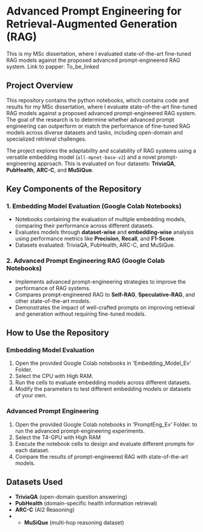 # Advanced Prompt Engineering for Retrieval-Augmented Generation (RAG)
This is my MSc dissertation, where I evaluated state-of-the-art fine-tuned RAG models against the proposed advanced prompt-engineered RAG system.
Link to papper: To_be_linked

## Project Overview
This repository contains the python notebooks, which contains code and results for my MSc dissertation, where I evaluate state-of-the-art fine-tuned RAG models against a proposed advanced prompt-engineered RAG system. The goal of the research is to determine whether advanced prompt engineering can outperform or match the performance of fine-tuned RAG models across diverse datasets and tasks, including open-domain and specialized retrieval challenges.

The project explores the adaptability and scalability of RAG systems using a versatile embedding model (`all-mpnet-base-v2`) and a novel prompt-engineering approach. This is evaluated on four datasets: **TriviaQA**, **PubHealth**, **ARC-C**, and **MuSiQue**.

## Key Components of the Repository

### 1. Embedding Model Evaluation (Google Colab Notebooks)
- Notebooks containing the evaluation of multiple embedding models, comparing their performance across different datasets.
- Evaluates models through **dataset-wise** and **embedding-wise** analysis using performance metrics like **Precision**, **Recall**, and **F1-Score**.
- Datasets evaluated: TriviaQA, PubHealth, ARC-C, and MuSiQue.

### 2. Advanced Prompt Engineering RAG (Google Colab Notebooks)
- Implements advanced prompt-engineering strategies to improve the performance of RAG systems.
- Compares prompt-engineered RAG to **Self-RAG**, **Speculative-RAG**, and other state-of-the-art models.
- Demonstrates the impact of well-crafted prompts on improving retrieval and generation without requiring fine-tuned models.

## How to Use the Repository

### Embedding Model Evaluation
1. Open the provided Google Colab notebooks in 'Embedding_Model_Ev' Folder.
2. Select the CPU with High RAM.
3. Run the cells to evaluate embedding models across different datasets.
4. Modify the parameters to test different embedding models or datasets of your own.

### Advanced Prompt Engineering
1. Open the provided Google Colab notebooks in 'PromptEng_Ev' Folder. to run the advanced prompt-engineering experiments.
2. Select the T4-GPU with High RAM
3. Execute the notebook cells to design and evaluate different prompts for each dataset.
4. Compare the results of prompt-engineered RAG with state-of-the-art models.

## Datasets Used
- **TriviaQA** (open-domain question answering)
- **PubHealth** (domain-specific health information retrieval)
- **ARC-C** (AI2 Reasoning)
- - **MuSiQue** (multi-hop reasoning dataset)
 
